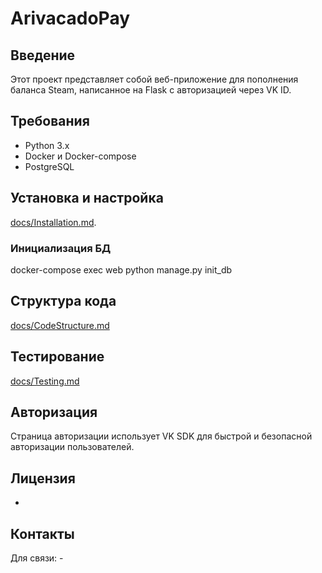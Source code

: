 # ArivacadoPay

## Введение
Этот проект представляет собой веб-приложение для пополнения баланса Steam, написанное на Flask с авторизацией через VK ID.

## Требования
- Python 3.x
- Docker и Docker-compose
- PostgreSQL

## Установка и настройка
[docs/Installation.md](./docs/Installation.md).

### Инициализация БД
docker-compose exec web python manage.py init_db

## Структура кода
[docs/CodeStructure.md](./docs/CodeStructure.md)

## Тестирование
[docs/Testing.md](./docs/Testing.md)

## Авторизация
Страница авторизации использует VK SDK для быстрой и безопасной авторизации пользователей.

## Лицензия
-

## Контакты
Для связи: -
